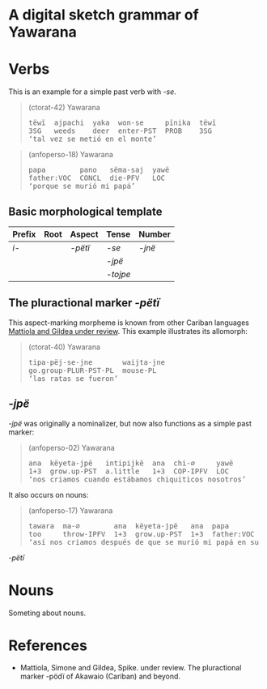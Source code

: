 # A digital sketch grammar of Yawarana

# Verbs

This is an example for a simple past verb with *-se*.

> (ctorat-42) Yawarana
> <pre>
> tëwï  ajpachi  yaka  won-se     pïnika  tëwï  
> 3SG   weeds    deer  enter-PST  PROB    3SG  
> ‘tal vez se metió en el monte’</pre>

> (anfoperso-18) Yawarana
> <pre>
> papa        pano   sëma-saj  yawë  
> father:VOC  CONCL  die-PFV   LOC  
> ‘porque se murió mi papá’</pre>

## Basic morphological template

| Prefix | Root | Aspect  | Tense    | Number |
|:-------|:-----|:--------|:---------|:-------|
| *i-*   |      | *-pëtï* | *-se*    | *-jnë* |
|        |      |         | *-jpë*   |        |
|        |      |         | *-tojpe* |        |

## The pluractional marker *-pëtï*

This aspect-marking morpheme is known from other Cariban languages
[Mattiola and Gildea under review](#source-mattiola2020pluractional).
This example illustrates its allomorph:

> (ctorat-40) Yawarana
> <pre>
> tipa-pëj-se-jne       waijta-jne  
> go.group-PLUR-PST-PL  mouse-PL  
> ‘las ratas se fueron’</pre>

## *-jpë*

*-jpë* was originally a nominalizer, but now also functions as a simple
past marker:

> (anfoperso-02) Yawarana
> <pre>
> ana  këyeta-jpë   intipijkë  ana  chi-∅     yawë  
> 1+3  grow.up-PST  a.little   1+3  COP-IPFV  LOC  
> ‘nos criamos cuando estábamos chiquiticos nosotros’</pre>

It also occurs on nouns:

> (anfoperso-17) Yawarana
> <pre>
> tawara  ma-∅        ana  këyeta-jpë   ana  papa        pan   pata-jpë  të-∅  
> too     throw-IPFV  1+3  grow.up-PST  1+3  father:VOC  late  axe-PST   go-IPFV  
> ‘así nos criamos después de que se murió mi papá en su pueblo’</pre>

*-pëtï*

# Nouns

Someting about nouns.

# References

-   <a id="source-mattiola2020pluractional"> </a>Mattiola, Simone and
    Gildea, Spike. under review. The pluractional marker -pödï of
    Akawaio (Cariban) and beyond.
